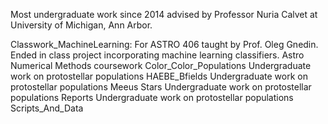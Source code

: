 Most undergraduate work since 2014 advised by Professor Nuria Calvet at University of Michigan, Ann Arbor.

Classwork_MachineLearning: For ASTRO 406 taught by Prof. Oleg Gnedin. Ended in class project incorporating machine learning classifiers.
Astro Numerical Methods coursework
Color_Color_Populations
Undergraduate work on protostellar populations
HAEBE_Bfields
Undergraduate work on protostellar populations
Meeus Stars
Undergraduate work on protostellar populations
Reports
Undergraduate work on protostellar populations
Scripts_And_Data
